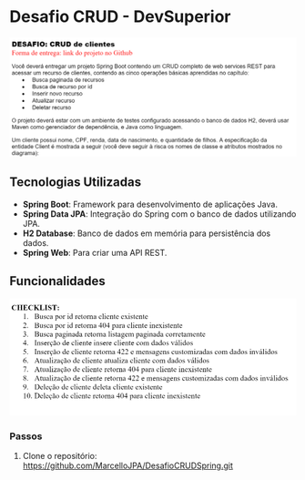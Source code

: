# Desafio CRUD - DevSuperior
<img src="1.png" width="1000">


## Tecnologias Utilizadas

- **Spring Boot**: Framework para desenvolvimento de aplicações Java.
- **Spring Data JPA**: Integração do Spring com o banco de dados utilizando JPA.
- **H2 Database**: Banco de dados em memória para persistência dos dados.
- **Spring Web**: Para criar uma API REST.

## Funcionalidades
<img src="2.png" width="1000">

### Passos

1. Clone o repositório:
  https://github.com/MarcelloJPA/DesafioCRUDSpring.git




